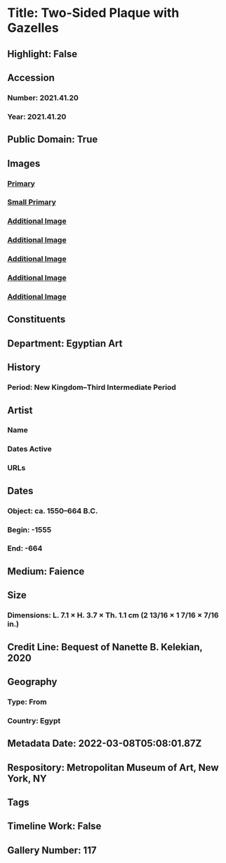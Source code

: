 # Title: Two-Sided Plaque with Gazelles
## Highlight: False
## Accession
### Number: 2021.41.20
### Year: 2021.41.20
## Public Domain: True
## Images
### [Primary](https://images.metmuseum.org/CRDImages/eg/original/LC-2021_41_20_EGDP032448.jpg)
### [Small Primary](https://images.metmuseum.org/CRDImages/eg/web-large/LC-2021_41_20_EGDP032448.jpg)
### [Additional Image](https://images.metmuseum.org/CRDImages/eg/original/LC-2021_41_20_EGDP032449.jpg)
### [Additional Image](https://images.metmuseum.org/CRDImages/eg/original/LC-2021_41_20_EGDP032451.jpg)
### [Additional Image](https://images.metmuseum.org/CRDImages/eg/original/LC-2021_41_20_EGDP032450.jpg)
### [Additional Image](https://images.metmuseum.org/CRDImages/eg/original/LC-2021_41_20_EGDP032453.jpg)
### [Additional Image](https://images.metmuseum.org/CRDImages/eg/original/LC-2021_41_20_EGDP032452.jpg)
## Constituents
## Department: Egyptian Art
## History
### Period: New Kingdom–Third Intermediate Period
## Artist
### Name
### Dates Active
### URLs
## Dates
### Object: ca. 1550–664 B.C.
### Begin: -1555
### End: -664
## Medium: Faience
## Size
### Dimensions: L. 7.1 × H. 3.7 × Th. 1.1 cm (2 13/16 × 1 7/16 × 7/16 in.)
## Credit Line: Bequest of Nanette B. Kelekian, 2020
## Geography
### Type: From
### Country: Egypt
## Metadata Date: 2022-03-08T05:08:01.87Z
## Respository: Metropolitan Museum of Art, New York, NY
## Tags
## Timeline Work: False
## Gallery Number: 117